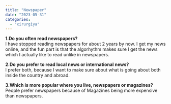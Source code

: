 ```yaml
---
title: "Newspaper"
date: "2023-05-31"
categories: 
  - "xirurgiya"
---
```


**1.Do you often read newspapers?**  
I have stopped reading newspapers for about 2 years by now. I get my news online, and the fun part is that the algorhythm makes sure I get the news which I actually like to read unlike in newspapers.

**2.Do you prefer to read local news or international news?**  
I prefer both, because I want to make sure about what is going about both inside the country and abroad.

**3.Which is more popular where you live, newspapers or magazines?**  
People prefer newspapers because of Magazines being more expensive than newspapers.
